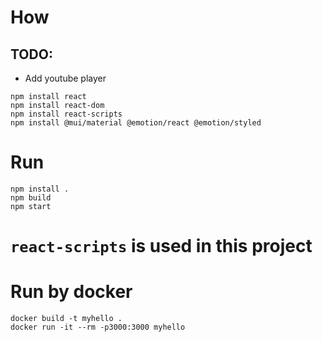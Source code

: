 # How 
## TODO:
* Add youtube player

```
npm install react
npm install react-dom
npm install react-scripts
npm install @mui/material @emotion/react @emotion/styled
```

# Run
```
npm install .
npm build
npm start
```

# `react-scripts` is used in this project

# Run by docker
```
docker build -t myhello .
docker run -it --rm -p3000:3000 myhello
```

